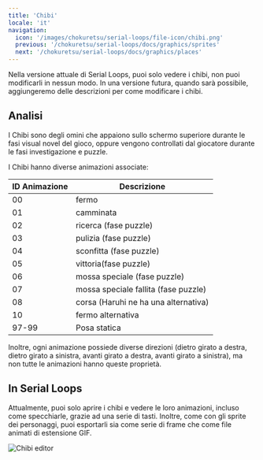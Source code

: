 ```yaml
---
title: 'Chibi'
locale: 'it'
navigation:
  icon: '/images/chokuretsu/serial-loops/file-icon/chibi.png'
  previous: '/chokuretsu/serial-loops/docs/graphics/sprites'
  next: '/chokuretsu/serial-loops/docs/graphics/places'
---
```


Nella versione attuale di Serial Loops, puoi solo vedere i chibi, non puoi modificarli in nessun modo.
In una versione futura, quando sarà possibile, aggiungeremo delle descrizioni per come modificare i chibi.

## Analisi
I Chibi sono degli omini che appaiono sullo schermo superiore durante le fasi visual novel del gioco, oppure vengono controllati dal giocatore
durante le fasi investigazione e puzzle.

I Chibi hanno diverse animazioni associate:

| ID Animazione | Descrizione |
|------------------|-------------|
| 00 | fermo |
| 01 | camminata |
| 02 | ricerca (fase puzzle) |
| 03 | pulizia (fase puzzle) |
| 04 | sconfitta (fase puzzle) |
| 05 | vittoria(fase puzzle) |
| 06 | mossa speciale (fase puzzle) |
| 07 | mossa speciale fallita (fase puzzle) |
| 08 | corsa (Haruhi ne ha una alternativa) |
| 10 | fermo alternativa |
| 97-99 | Posa statica |

Inoltre, ogni animazione possiede diverse direzioni (dietro girato a destra, dietro girato a sinistra, avanti girato a destra, avanti girato a sinistra), ma non tutte
le animazioni hanno queste proprietà.

## In Serial Loops
Attualmente, puoi solo aprire i chibi e vedere le loro animazioni, incluso come specchiarle, grazie ad una serie di tasti.
Inoltre, come con gli sprite dei personaggi, puoi esportarli sia come serie di frame che come file animati di estensione GIF.

![Chibi editor](/images/chokuretsu/serial-loops/chibi-editing.png)